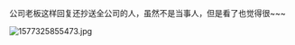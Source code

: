 公司老板这样回复还抄送全公司的人，虽然不是当事人，但是看了也觉得很~~~

![1577325855473.jpg](https://i.loli.net/2019/12/26/uMBcYDTrKyRjmEH.jpg)